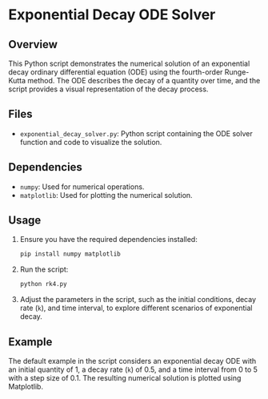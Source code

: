 # Exponential Decay ODE Solver

## Overview

This Python script demonstrates the numerical solution of an exponential decay ordinary differential equation (ODE) using the fourth-order Runge-Kutta method. The ODE describes the decay of a quantity over time, and the script provides a visual representation of the decay process.

## Files

- `exponential_decay_solver.py`: Python script containing the ODE solver function and code to visualize the solution.

## Dependencies

- `numpy`: Used for numerical operations.
- `matplotlib`: Used for plotting the numerical solution.

## Usage

1. Ensure you have the required dependencies installed:

   ```bash
   pip install numpy matplotlib
   ```

2. Run the script:

   ```bash
   python rk4.py
   ```

3. Adjust the parameters in the script, such as the initial conditions, decay rate (`k`), and time interval, to explore different scenarios of exponential decay.

## Example

The default example in the script considers an exponential decay ODE with an initial quantity of 1, a decay rate (`k`) of 0.5, and a time interval from 0 to 5 with a step size of 0.1. The resulting numerical solution is plotted using Matplotlib.

